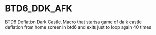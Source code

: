 # BTD6_DDK_AFK
BTD6 Deflation Dark Castle. Macro that startsa game of dark castle deflation from home screen in btd6 and exits just to loop again 40 times
